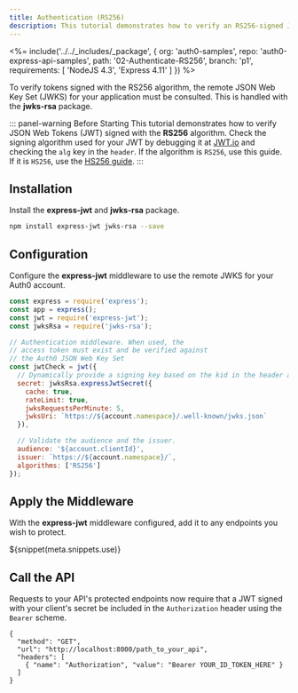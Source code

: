 ```yaml
---
title: Authentication (RS256)
description: This tutorial demonstrates how to verify an RS256-signed JSON Web Token and protect endpoints in an Express API
---
```


<%= include('../../_includes/_package', {
  org: 'auth0-samples',
  repo: 'auth0-express-api-samples',
  path: '02-Authenticate-RS256',
  branch: 'p1',
  requirements: [
    'NodeJS 4.3',
    'Express 4.11'
  ]
}) %>

To verify tokens signed with the RS256 algorithm, the remote JSON Web Key Set (JWKS) for your application must be consulted. This is handled with the **jwks-rsa** package.

::: panel-warning Before Starting
This tutorial demonstrates how to verify JSON Web Tokens (JWT) signed with the **RS256** algorithm. Check the signing algorithm used for your JWT by debugging it at [JWT.io](https://jwt.io) and checking the `alg` key in the `header`. If the algorithm is `RS256`, use this guide. If it is `HS256`, use the [HS256 guide](https://auth0.com/docs/quickstart/backend/nodejs/02-authenticate-hs256).
:::

## Installation

Install the **express-jwt** and **jwks-rsa** package.

```bash
npm install express-jwt jwks-rsa --save
```

## Configuration

Configure the **express-jwt** middleware to use the remote JWKS for your Auth0 account.

```js
const express = require('express');
const app = express();
const jwt = require('express-jwt');
const jwksRsa = require('jwks-rsa');

// Authentication middleware. When used, the
// access token must exist and be verified against
// the Auth0 JSON Web Key Set
const jwtCheck = jwt({
  // Dynamically provide a signing key based on the kid in the header and the singing keys provided by the JWKS endpoint.
  secret: jwksRsa.expressJwtSecret({
    cache: true,
    rateLimit: true,
    jwksRequestsPerMinute: 5,
    jwksUri: `https://${account.namespace}/.well-known/jwks.json`
  }),

  // Validate the audience and the issuer.
  audience: '${account.clientId}',
  issuer: `https://${account.namespace}/`,
  algorithms: ['RS256']
});
```

## Apply the Middleware

With the **express-jwt** middleware configured, add it to any endpoints you wish to protect.

${snippet(meta.snippets.use)}

## Call the API

Requests to your API's protected endpoints now require that a JWT signed with your client's secret be included in the `Authorization` header using the `Bearer` scheme.

```har
{
  "method": "GET",
  "url": "http://localhost:8000/path_to_your_api",
  "headers": [
    { "name": "Authorization", "value": "Bearer YOUR_ID_TOKEN_HERE" }
  ]
}
```
